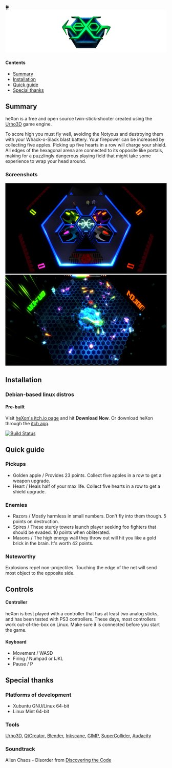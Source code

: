 [:four_leaf_clover:](http://www.luckeyproductions.nl/) ![heXon logo](Docs/Guide/images/heXonBanner.png)

#### Contents

- [Summary](#summary)
- [Installation](#installation)
- [Quick guide](#quick-guide)
- [Special thanks](#special-thanks)

## Summary

heXon is a free and open source twin-stick-shooter created using the [Urho3D](http://urho3d.github.io) game engine.

To score high you must fly well, avoiding the Notyous and destroying them with your Whack-o-Slack blast battery. Your firepower can be increased by collecting five apples. Picking up five hearts in a row will charge your shield.  
All edges of the hexagonal arena are connected to its opposite like portals, making for a puzzlingly dangerous playing field that might take some experience to wrap your head around.

### Screenshots
[![heXon screenshot](Screenshots/Screenshot_Thu_Dec_22_05_25_44_2016.png)](Screenshots/Screenshot_Thu_Dec_22_05_25_44_2016.png)
[![heXon screenshot](Screenshots/Screenshot_Sun_Jun__5_03_02_18_2016.png)](Screenshots/Screenshot_Sun_Jun__5_03_02_18_2016.png)

## Installation
### Debian-based linux distros
#### Pre-built

Visit [heXon's itch.io page](http://luckeyproductions.itch.io/hexon) and hit **Download Now**. Or download heXon through the [itch app](https://itch.io/app).

<!--
#### Compiling from source

If the binary is not working you may try compiling by running this line in a terminal:

```
git clone https://github.com/LucKeyProductions/heXon; cd heXon; ./install.sh; cd ..; rm -rf heXon
```
-->

[![Build Status](https://travis-ci.org/LucKeyProductions/heXon.svg?branch=master)](https://travis-ci.org/LucKeyProductions/heXon)

## Quick guide

### Pickups
* Golden apple / Provides 23 points. Collect five apples in a row to get a weapon upgrade.
* Heart / Heals half of your max life. Collect five hearts in a row to get a shield upgrade.

### Enemies
* Razors / Mostly harmless in small numbers. Don't fly into them though. 5 points on destruction.
* Spires / These sturdy towers launch player seeking foo fighters that should be evaded. 10 points when obliterated.
* Masons / The high energy wall they throw out will hit you like a gold brick in the brain. It's worth 42 points.

### Noteworthy
Explosions repel non-projectiles.
Touching the edge of the net will send most object to the opposite side.

## Controls
#### Controller
heXon is best played with a controller that has at least two analog sticks, and has been tested with PS3 controllers. These days, most controllers work out-of-the-box on Linux. Make sure it is connected before you start the game.
#### Keyboard
* Movement / WASD
* Firing / Numpad or IJKL
* Pause / P

## Special thanks

### Platforms of development
* Xubuntu GNU/Linux 64-bit
* Linux Mint 64-bit

### Tools
[Urho3D](http://urho3d.github.io), [QtCreator](http://wiki.qt.io/Category:Tools::QtCreator), [Blender](http://www.blender.org/), [Inkscape](http://inkscape.org/), [GIMP](http://gimp.org), [SuperCollider](http://supercollider.github.io/), [Audacity](http://web.audacityteam.org/)

### Soundtrack
Alien Chaos - Disorder
from [Discovering the Code](http://www.ektoplazm.com/free-music/alien-chaos-discovering-the-code)
